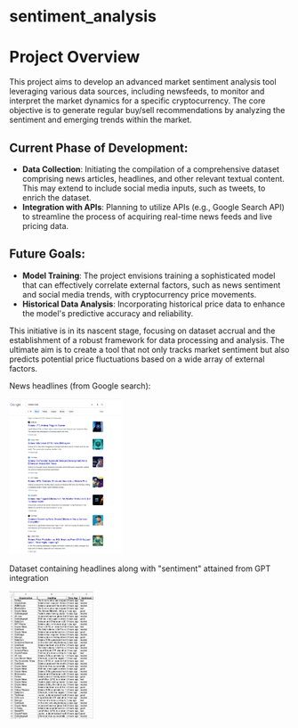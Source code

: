 # sentiment_analysis

# Project Overview

This project aims to develop an advanced market sentiment analysis tool leveraging various data sources, including newsfeeds, to monitor and interpret the market dynamics for a specific cryptocurrency. The core objective is to generate regular buy/sell recommendations by analyzing the sentiment and emerging trends within the market.

## Current Phase of Development:

- **Data Collection**: Initiating the compilation of a comprehensive dataset comprising news articles, headlines, and other relevant textual content. This may extend to include social media inputs, such as tweets, to enrich the dataset.
- **Integration with APIs**: Planning to utilize APIs (e.g., Google Search API) to streamline the process of acquiring real-time news feeds and live pricing data.

## Future Goals:

- **Model Training**: The project envisions training a sophisticated model that can effectively correlate external factors, such as news sentiment and social media trends, with cryptocurrency price movements.
- **Historical Data Analysis**: Incorporating historical price data to enhance the model's predictive accuracy and reliability.

This initiative is in its nascent stage, focusing on dataset accrual and the establishment of a robust framework for data processing and analysis. The ultimate aim is to create a tool that not only tracks market sentiment but also predicts potential price fluctuations based on a wide array of external factors.


News headlines (from Google search):
<p align="left">
<img src="https://github.com/AlexBandurin/sentiment_analysis/blob/master/news_headlines.png"  width="40%" height="40%">
</p>
Dataset containing headlines along with "sentiment" attained from GPT integration
<p align="left">
<img src="https://github.com/AlexBandurin/sentiment_analysis/blob/master/headlines_excel.png"  width="30%" height="30%">
</p>
